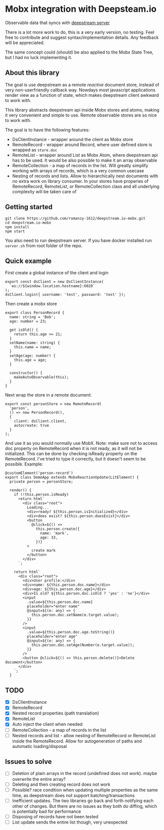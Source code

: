 # Mobx integration with Deepsteam.io

Observable data that syncs with [deepstream server](https://deepstreamio.github.io/)

There is a lot more work to do, this is a very early version, no testing. Feel free to contribute and suggest syntax/implementation details. Any feedback will be appreciated.

The same concept could _(should)_ be also applied to the Mobx State Tree, but I had no luck implementing it.

## About this library

The goal is use deepstream as a remote _reactive_ document store, instead of very non-userfriendly callback way. Nowdays most javascript applications render view as a function of state, which makes deepstream client awkward to work with.

This library abstracts deepstream api inside Mobx stores and atoms, making it very convenient and simple to use. Remote observable stores are so nice to work with.

The goal is to have the following features:

- DsClientInstance - wrapper around the client as Mobx store
- RemoteRecord - wrapper around Record, where user defined store is wrapped as `store.doc`
- RemoteList - wrapper around List as Mobx Atom, where deepstream api has to be used. It would be also possible to make it an array observable
- RemoteCollection - a map of records in the list. Will greatly simplify working with arrays of records, which is a very common usecase
- Nesting of records and lists. Allow to hierarchically nest documents with no extra work on library consumer. In your stores have properies of RemoteRecord, RemoteList, or RemoteCollection class and all underlying complexity will be taken care of

## Getting started

<!-- Install the package on npm:
npm i deepstream.io-mobx -->

```
git clone https://github.com/romanzy-1612/deepstream.io-mobx.git
cd deepstream.io-mobx
npm install
npm start
```

You also need to run deepstream server. If you have docker installed run `server.sh` from root folder of the repo.

## Quick example

First create a global instance of the client and login

```
export const dsClient = new DsClientInstance(
  `ws://${window.location.hostname}:6020`
);
dsClient.login({ username: 'test', password: 'test' });
```

Then create a mobx store

```
export class PersonRecord {
  name: string = 'Bob';
  age: number = 23;

  get isOld() {
    return this.age >= 21;
  }
  setName(name: string) {
    this.name = name;
  }
  setAge(age: number) {
    this.age = age;
  }

  constructor() {
    makeAutoObservable(this);
  }
}
```

Next wrap the store in a remote document:

```
export const personStore = new RemoteRecord(
  'person',
  () => new PersonRecord(),
  {
    client: dsClient.client,
    autocreate: true
  }
);
```

And use it as you would normally use MobX. Note: make sure not to access doc property on RemoteRecord when it is not ready, as it will not be initialized. This can be done by checking isReady property on the RemoteRecord. I've tried to type it correctly, but it doesn't seem to be possible. Example:

```
@customElement('person-record')
export class DemoApp extends MobxReactionUpdate(LitElement) {
  private person = personStore;

  render() {
    if (!this.person.isReady)
      return html`
        <div class="root">
          Loading...
          <div>ready? ${this.person.isInitialized}</div>
          <div>does exist? ${this.person.doesExist}</div>
          <button
            @click=${() =>
              this.person.create({
                name: 'mark',
                age: 33,
              })}
          >
            create mark
          </button>
        </div>
      `;

    return html`
      <div class="root">
        <div>User profile:</div>
        <div>name: ${this.person.doc.name}</div>
        <div>age: ${this.person.doc.age}</div>
        <div>Is old? ${this.person.doc.isOld ? 'yes' : 'no'}</div>
        <input
          .value=${this.person.doc.name}
          placeholder="enter name"
          @input=${(e: any) => {
            this.person.doc.setName(e.target.value);
          }}
        />
        <input
          .value=${this.person.doc.age.toString()}
          placeholder="enter age"
          @input=${(e: any) => {
            this.person.doc.setAge(Number(e.target.value));
          }}
        />
        <button @click=${() => this.person.delete()}>Delete document</button>
      </div>
    `;
  }
```

## TODO

- [x] DsClientInstance
- [x] RemoteRecord
- [x] Nested record properties (path translation)
- [x] RemoteList
- [x] Auto inject the client when needed
- [ ] RemoteCollection - a map of records in the list
- [ ] Nested records and list - allow nesting of RemoteRecord or RemoteList inside the RemoteRecord. Allow for autogeneration of paths and automatic loading/disposal

## Issues to solve

- [ ] Deletion of plain arrays in the record (undefined does not work). maybe overwrite the entire array?
- [ ] Deleting and then creating record does not work
- [ ] Possible? race condition when updating multiple properties as the same time, as deepstream does not support batching/transactions
- [ ] Inefficient updates. The two libraries go back and forth notifying each other of changes. But there are no issues as they both do diffing, which is potentially bad for performance
- [ ] Disposing of records have not been tested
- [ ] List update sends the entire list though, very unexpected
